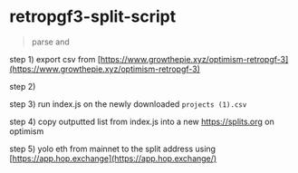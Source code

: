 # retropgf3-split-script

> parse and 

step 1) export csv from [https://www.growthepie.xyz/optimism-retropgf-3](https://www.growthepie.xyz/optimism-retropgf-3)

step 2)

step 3) run index.js on the newly downloaded `projects (1).csv`

step 4) copy outputted list from index.js into a new https://splits.org on optimism 

step 5) yolo eth from mainnet to the split address using [https://app.hop.exchange](https://app.hop.exchange/)

